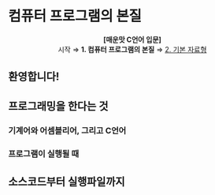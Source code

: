# 컴퓨터 프로그램의 본질

<p align="center">
<b>[매운맛 C언어 입문]</b> <br />
시작 ⇒ <b>1. 컴퓨터 프로그램의 본질</b> ⇒ <a href="2. 기본 자료형.md">2. 기본 자료형</a>
</p>

## 환영합니다!

## 프로그래밍을 한다는 것

### 기계어와 어셈블리어, 그리고 C언어

### 프로그램이 실행될 때

## 소스코드부터 실행파일까지

